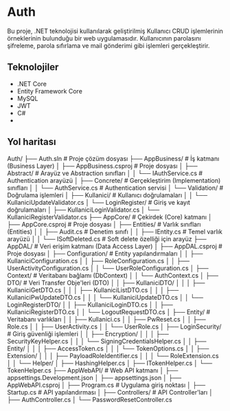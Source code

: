 
# Auth
Bu proje, .NET teknolojisi kullanılarak geliştirilmiş Kullanıcı CRUD işlemlerinin örneklerinin bulunduğu bir web uygulamasıdır. Kullanıcının parolasını şifreleme, parola sıfırlama ve mail gönderimi gibi işlemleri gerçekleştirir.

## Teknolojiler

- .NET Core
- Entity Framework Core
- MySQL
- JWT
- C#
- 
## Yol haritası

Auth/
├── Auth.sln                        # Proje çözüm dosyası
├── AppBusiness/                    # İş katmanı (Business Layer)
│   ├── AppBusiness.csproj          # Proje dosyası
│   ├── Abstract/                   # Arayüz ve Abstraction sınıfları
│   │   └── IAuthService.cs         # Authentication arayüzü
│   ├── Concrete/                   # Gerçekleştirim (Implementation) sınıfları
│   │   └── AuthService.cs          # Authentication servisi
│   └── Validation/                 # Doğrulama işlemleri
│       ├── Kullanici/              # Kullanıcı doğrulamaları
│       │   └── KullaniciUpdateValidator.cs
│       └── LoginRegister/          # Giriş ve kayıt doğrulamaları
│           ├── KullaniciLoginValidator.cs
│           └── KullaniciRegisterValidator.cs
├── AppCore/                        # Çekirdek (Core) katmanı
│   ├── AppCore.csproj              # Proje dosyası
│   ├── Entities/                   # Varlık sınıfları (Entities)
│   │   ├── Audit.cs                # Denetim sınıfı
│   │   ├── IEntity.cs              # Temel varlık arayüzü
│   │   └── ISoftDeleted.cs         # Soft delete özelliği için arayüz
├── AppDAL/                         # Veri erişim katmanı (Data Access Layer)
│   ├── AppDAL.csproj               # Proje dosyası
│   ├── Configuration/              # Entity yapılandırmaları
│   │   ├── KullaniciConfiguration.cs
│   │   ├── RoleConfiguration.cs
│   │   ├── UserActivityConfiguration.cs
│   │   └── UserRoleConfiguration.cs
│   ├── Context/                    # Veritabanı bağlamı (DbContext)
│   │   └── AuthContext.cs
│   ├── DTO/                        # Veri Transfer Obje'leri (DTO)
│   │   ├── KullaniciDTO/
│   │   │   ├── KullaniciGetDTO.cs
│   │   │   ├── KullaniciListDTO.cs
│   │   │   ├── KullaniciPwUpdateDTO.cs
│   │   │   └── KullaniciUpdateDTO.cs
│   │   └── LoginRegisterDTO/
│   │       ├── KullaniciLoginDTO.cs
│   │       ├── KullaniciRegisterDTO.cs
│   │       └── LogoutRequestDTO.cs
│   ├── Entity/                     # Veritabanı varlıkları
│   │   ├── Kullanici.cs
│   │   ├── PwReset.cs
│   │   ├── Role.cs
│   │   ├── UserActivity.cs
│   │   └── UserRole.cs
│   ├── LoginSecurity/              # Giriş güvenliği işlemleri
│   │   ├── Encryption/
│   │   │   ├── SecurityKeyHelper.cs
│   │   │   └── SigningCredentialsHelper.cs
│   │   ├── Entity/
│   │   │   ├── AccessToken.cs
│   │   │   └── TokenOptions.cs
│   │   ├── Extension/
│   │   │   ├── PayloadRoleIdentifier.cs
│   │   │   └── RoleExtension.cs
│   │   └── Helper/
│       ├── HashingHelper.cs
│       ├── ITokenHelper.cs
│       └── TokenHelper.cs
├── AppWebAPI/                      # Web API katmanı
│   ├── appsettings.Development.json
│   ├── appsettings.json
│   ├── AppWebAPI.csproj
│   ├── Program.cs                  # Uygulama giriş noktası
│   ├── Startup.cs                  # API yapılandırması
│   ├── Controllers/                # API Controller'ları
│       ├── AuthController.cs
│       └── PasswordResetController.cs
